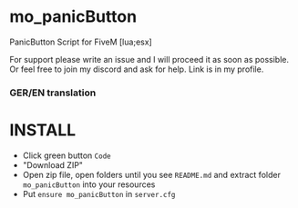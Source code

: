 # mo_panicButton

PanicButton Script for FiveM [lua;esx]

For support please write an issue and I will proceed it as soon as possible. Or feel free to join my discord and ask for help. Link is in my profile.

### GER/EN translation

# INSTALL
- Click green button `Code` 
- "Download ZIP"
- Open zip file, open folders until you see `README.md` and extract folder `mo_panicButton` into your resources
- Put `ensure mo_panicButton` in `server.cfg`

